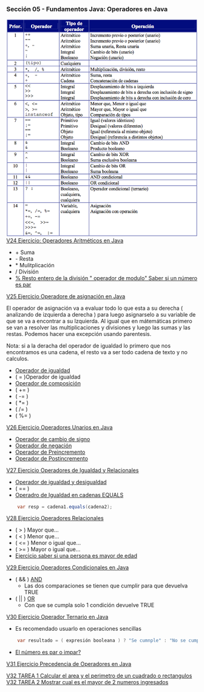 ### Sección 05 - Fundamentos Java: Operadores en Java
<img src="Apuntes/prioridad.png"
     alt="Markdown Monster icon"
     style="float: left; margin-right: 10px;" />

[V24 Ejercicio: Operadores Aritméticos en Java](V24_Ejercicio_Operadores_Aritmeticos_en_Java/src/v24_ejercicio_operadores_aritmeticos_en_java/V24_Ejercicio_Operadores_Aritmeticos_en_Java.java)
* \+ Suma
* \- Resta
* \* Mulitplicación
* \/ División
* [% Resto entero de la división " operador de modulo" Saber si un número es par](V24_Ejercicio_Operadores_Aritmeticos_en_Java/src/ejemplo/Es_Par_o_Impar.java)

[V25 Ejercicio Operadore de asignación en Java](V25_Ejercicio_Operadores_de_Asignacion_en_java/src/operadores)

El operador de asignación va a evaluar todo lo que esta a su derecha ( 
analizando de izquierda a derecha ) para luego asignarselo a su variable de 
que se va a encontrar a su Izquierda. 
Al igual que en mátemáticas primero se van a resolver las multiplicaciones
y divisiones y luego las sumas y las restas. Podemos hacer una excepción usando
parentesis.

Nota: si a la deracha del operador de igualdad lo primero que nos encontramos
es una cadena, el resto va a ser todo cadena de texto y no calculos. 

* [Operador de igualdad](V25_Ejercicio_Operadores_de_Asignacion_en_java/src/operadores/Igualdad.java)
* ( = )Operador de igualdad
* [Operador de composición](V25_Ejercicio_Operadores_de_Asignacion_en_java/src/operadores/Composicion.java)
* ( += )
* ( -= )
* ( *= )
* ( /= )
* ( %= )

[V26 Ejercicio Operadores Unarios en Java](V26_Ejercicio_Operadores_Unarios_en_Java/src/Operadores_Unarios)
* [Operador de cambio de signo](V26_Ejercicio_Operadores_Unarios_en_Java/src/Operadores_Unarios/Operador_Cambio_de_Signo.java)
* [Operador de negación](V26_Ejercicio_Operadores_Unarios_en_Java/src/Operadores_Unarios/Operador_de_Negacion.java)
* [Operador de Preincremento](V26_Ejercicio_Operadores_Unarios_en_Java/src/Operadores_Unarios/Operador_de_Preincremento.java)
* [Operador de Postincremento](V26_Ejercicio_Operadores_Unarios_en_Java/src/Operadores_Unarios/Operador_de_Postincremento.java)

[V27 Ejercicio Operadores de Igualdad y Relacionales](V27_Ejercicio_Operadores_de_Igualdad_y_Relacionales/src/Operadores)
* [Operador de igualdad y desigualdad](V27_Ejercicio_Operadores_de_Igualdad_y_Relacionales/src/Operadores/Operador_Igualdad_y_Desigualdad.java)
* ( == )
* [Operadro de Igualdad en cadenas EQUALS](V27_Ejercicio_Operadores_de_Igualdad_y_Relacionales/src/Operadores/Igualdad_cadenas_equals.java)
```Java
    var resp = cadena1.equals(cadena2);
```

[V28 Ejercicio Operadores Relacionales](V28_Ejercicio_Operadores_Ralacionales/src/V28_Ejercicio_Operadores_Ralacionales.java)
* ( > ) Mayor que...
* ( < ) Menor que...
* ( <= ) Menor o igual que...
* ( >= ) Mayor o igual que...
* [Ejercicio saber si una persona es mayor de edad](V28_Ejercicio_Operadores_Ralacionales/src/Ejercicio/Ejercicio_Edad_Persona.java)

[V29 Ejercicio Operadores Condicionales en Java](V29_Ejercicio_Operadores_Condicionales_en_Java/src/Operadores_Condicionales)
* ( && ) [AND](V29_Ejercicio_Operadores_Condicionales_en_Java/src/Operadores_Condicionales/Operador_Condicional_AND.java)
    - Las dos comparaciones se tienen que cumplir para que devuelva TRUE
* ( \|\| ) [OR](V29_Ejercicio_Operadores_Condicionales_en_Java/src/Operadores_Condicionales/Operador_Condicional_OR.java)
    - Con que se cumpla solo 1 condición devuelve TRUE

[V30 Ejercicio Operador Ternario en Java](V30_Ejercicio_Operador_Ternario/src/v30_ejercicio_operador_ternario/V30_Ejercicio_Operador_Ternario.java)
* Es recomendado usuarlo en operaciones sencillas
```java
    var resultado = ( expresión booleana ) ? "Se cumnple" : "No se cumple";
```
* [El número es par o impar?](V30_Ejercicio_Operador_Ternario/src/Ejercicio/Es_Par_o_Impar.java)

[V31 Ejercicio Precedencia de Operadores en Java](V31_Ejercicio_Precedencia_de_Operadores/src/v31_ejercicio_precedencia_de_operadores/V31_Ejercicio_Precedencia_de_Operadores.java)

[V32 TAREA 1 Calcular el area y el perimetro de un cuadrado o rectangulos](V32_Tarea_Rectangulo/src/v32_tarea_rectangulo/V32_Tarea_Rectangulo.java)
[V32 TAREA 2 Mostrar cual es el mayor de 2 numeros ingresados](V33_Tarea_El_Mayor_de_dos_numeros/src/v33_tarea_el_mayor_de_dos_numeros/V33_Tarea_El_Mayor_de_dos_numeros.java)
